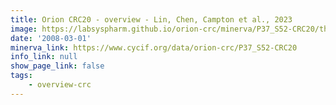 ```yaml
---
title: Orion CRC20 - overview - Lin, Chen, Campton et al., 2023
image: https://labsyspharm.github.io/orion-crc/minerva/P37_S52-CRC20/thumbnail.jpg
date: '2008-03-01'
minerva_link: https://www.cycif.org/data/orion-crc/P37_S52-CRC20
info_link: null
show_page_link: false
tags:
    - overview-crc
---
```

